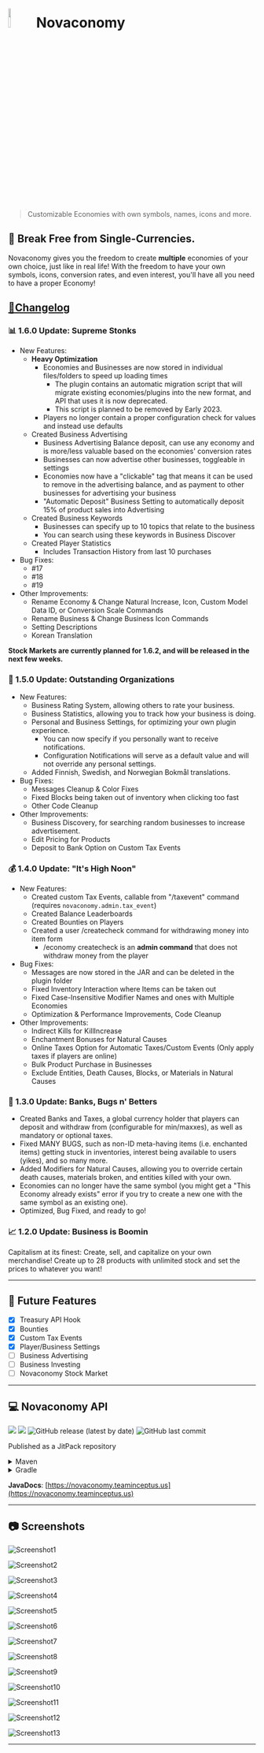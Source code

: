 # <img src="https://cdn.discordapp.com/attachments/894254760075603980/984954715555123281/novaconomy.png" style="height: 10%; width: 10%;"> Novaconomy
> Customizable Economies with own symbols, names, icons and more.

## 💸 **Break Free from Single-Currencies.**
Novaconomy gives you the freedom to create **multiple** economies of your own choice, just like in real life!
With the freedom to have your own symbols, icons, conversion rates, and even interest, you'll have all you need to have a proper Economy!

<h2 style="text-decoration: underline;">📓Changelog</h2>

### 📊 1.6.0 Update: Supreme Stonks
- New Features:
  - **Heavy Optimization**
    - Economies and Businesses are now stored in individual files/folders to speed up loading times
      - The plugin contains an automatic migration script that will migrate existing economies/plugins into the new format, and API that uses it is now deprecated.
      - This script is planned to be removed by Early 2023.
    - Players no longer contain a proper configuration check for values and instead use defaults
  - Created Business Advertising
    - Business Advertising Balance deposit, can use any economy and is more/less valuable based on the economies' conversion rates
    - Businesses can now advertise other businesses, toggleable in settings
    - Economies now have a "clickable" tag that means it can be used to remove in the advertising balance, and as payment to other businesses for advertising your business
    - "Automatic Deposit" Business Setting to automatically deposit 15% of product sales into Advertising  
  - Created Business Keywords
    - Businesses can specify up to 10 topics that relate to the business
    - You can search using these keywords in Business Discover
  - Created Player Statistics
    - Includes Transaction History from last 10 purchases 
- Bug Fixes:
  - #17 
  - #18
  - #19
- Other Improvements:
  - Rename Economy & Change Natural Increase, Icon, Custom Model Data ID, or Conversion Scale Commands
  - Rename Business & Change Business Icon Commands
  - Setting Descriptions
  - Korean Translation
 
**Stock Markets are currently planned for 1.6.2, and will be released in the next few weeks.**
### 👔 1.5.0 Update: Outstanding Organizations
- New Features:
  - Business Rating System, allowing others to rate your business.
  - Business Statistics, allowing you to track how your business is doing.
  - Personal and Business Settings, for optimizing your own plugin experience.
    - You can now specify if you personally want to receive notifications.
    - Configuration Notifications will serve as a default value and will not override any personal settings.
  - Added Finnish, Swedish, and Norwegian Bokmål translations.
- Bug Fixes:
  - Messages Cleanup & Color Fixes
  - Fixed Blocks being taken out of inventory when clicking too fast
  - Other Code Cleanup
- Other Improvements:
  - Business Discovery, for searching random businesses to increase advertisement.
  - Edit Pricing for Products
  - Deposit to Bank Option on Custom Tax Events

### 💰 1.4.0 Update: "It's High Noon"
- New Features:
  - Created custom Tax Events, callable from "/taxevent" command (requires `novaconomy.admin.tax_event`)
  - Created Balance Leaderboards
  - Created Bounties on Players
  - Created a user /createcheck command for withdrawing money into item form
    - /economy createcheck is an **admin command** that does not withdraw money from the player 
- Bug Fixes:
  - Messages are now stored in the JAR and can be deleted in the plugin folder
  - Fixed Inventory Interaction where Items can be taken out
  - Fixed Case-Insensitive Modifier Names and ones with Multiple Economies
  - Optimization & Performance Improvements, Code Cleanup
- Other Improvements:
  - Indirect Kills for KillIncrease
  - Enchantment Bonuses for Natural Causes
  - Online Taxes Option for Automatic Taxes/Custom Events (Only apply taxes if players are online)
  - Bulk Product Purchase in Businesses
  - Exclude Entities, Death Causes, Blocks, or Materials in Natural Causes

### 🏦 1.3.0 Update: Banks, Bugs n' Betters
- Created Banks and Taxes, a global currency holder that players can deposit and withdraw from (configurable for min/maxxes), as well as mandatory or optional taxes.
- Fixed MANY BUGS, such as non-ID meta-having items (i.e. enchanted items) getting stuck in inventories, interest being available to users (yikes), and so many more.
- Added Modifiers for Natural Causes, allowing you to override certain death causes, materials broken, and entities killed with your own.
- Economies can no longer have the same symbol (you might get a "This Economy already exists" error if you try to create a new one with the same symbol as an existing one).
- Optimized, Bug Fixed, and ready to go!

### 📈 1.2.0 Update: Business is Boomin
Capitalism at its finest: Create, sell, and capitalize on your own merchandise! Create up to 28 products with
unlimited stock and set the prices to whatever you want!

-----
## 🔮 Future Features
- [x] Treasury API Hook
- [x] Bounties
- [x] Custom Tax Events
- [x] Player/Business Settings
- [ ] Business Advertising
- [ ] Business Investing
- [ ] Novaconomy Stock Market

-----
## 💻 Novaconomy API
[![](https://jitpack.io/v/Team-Inceptus/Novaconomy.svg)](https://jitpack.io/#Team-Inceptus/Novaconomy)
[![](https://jitci.com/gh/Team-Inceptus/Novaconomy/svg)](https://jitci.com/gh/Team-Inceptus/Novaconomy)
![GitHub release (latest by date)](https://img.shields.io/github/v/release/Team-Inceptus/Novaconomy)
![GitHub last commit](https://img.shields.io/github/last-commit/Team-Inceptus/Novaconomy)

Published as a JitPack repository
<details>
    <summary>Maven</summary>

```xml
	<project>
	    <repositories>
		    <repository>
		        <id>jitpack.io</id>
		        <url>https://jitpack.io</url>
		    </repository>
	    </repositories>
    
        <dependencies>
            <!-- Include just the API -->
            <dependency>
                <groupId>us.teaminceptus.Novaconomy</groupId>
                <artifactId>novaconomy-api</artifactId>
                <version>1.2.0</version>
            </dependency>
            <!-- Include the Actual Plugin -->
            <dependency>
                <groupId>us.teaminceptus.Novaconomy</groupId>
                <artifactId>novaconomy</artifactId>
                <version>1.2.0</version>
            </dependency>
        </dependencies>
	</project>
```
</details>

<details>
    <summary>Gradle</summary>

```gradle
		repositories {
			maven { url 'https://jitpack.io' }
		}

	 	dependencies {
	   	     implementation 'com.github.Novaconomy:novaconomy-api:Tag'
	   	     // Include the Actual Plugin
	   	     implementation 'us.teaminceptus.Novaconomy:novaconomy:1.2.0'
		}	
```
</details>

**JavaDocs**: [https://novaconomy.teaminceptus.us](https://novaconomy.teaminceptus.us)

-----
## 📷 Screenshots
![Screenshot1](https://media.discordapp.net/attachments/894254760075603980/1006817734664925295/2022-08-10_01.52.53.png)

![Screenshot2](https://media.discordapp.net/attachments/894254760075603980/1006817734337757224/2022-08-10_01.53.07.png)

![Screenshot3](https://media.discordapp.net/attachments/894254760075603980/1006817733972856902/2022-08-10_01.53.21.png)

![Screenshot4](https://media.discordapp.net/attachments/894254760075603980/1006817734983684096/2022-08-10_01.51.46.png)

![Screenshot5](https://cdn.discordapp.com/attachments/894254760075603980/998836906706083872/2022-07-19_01.19.59.png)

![Screenshot6](https://cdn.discordapp.com/attachments/894254760075603980/998836907876302938/2022-07-19_01.19.18.png)

![Screenshot7](https://cdn.discordapp.com/attachments/894254760075603980/987617972937957376/2022-06-18_02.20.03.png)

![Screenshot8](https://cdn.discordapp.com/attachments/894254760075603980/987617972480798740/2022-06-18_02.20.12.png)

![Screenshot9](https://cdn.discordapp.com/attachments/860730694551863328/949806777539653712/2022-03-05_17.12.13.png)

![Screenshot10](https://cdn.discordapp.com/attachments/860730694551863328/949806777917116476/2022-03-05_17.11.33.png)

![Screenshot11](https://cdn.discordapp.com/attachments/860730694551863328/949806778793721866/2022-03-05_17.09.03.png)

![Screenshot12](https://cdn.discordapp.com/attachments/860730694551863328/949806779343200326/2022-03-05_17.08.31.png)

![Screenshot13](https://cdn.discordapp.com/attachments/860730694551863328/949806779775205396/2022-03-05_17.08.18.png)

-----